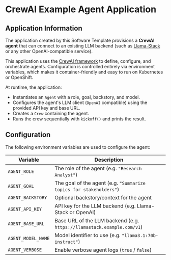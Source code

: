 # CrewAI Example Agent Application

## Application Information

The application created by this Software Template provisions a **CrewAI agent** that can connect to an existing LLM backend (such as [Llama-Stack](https://github.com/meta-llama/llama-stack) or any other OpenAI-compatible service).

This application uses the [CrewAI framework](https://docs.crewai.com) to define, configure, and orchestrate agents. Configuration is controlled entirely via environment variables, which makes it container-friendly and easy to run on Kubernetes or OpenShift.

At runtime, the application:

- Instantiates an `Agent` with a role, goal, backstory, and model.
- Configures the agent's LLM client (`OpenAI` compatible) using the provided API key and base URL.
- Creates a `Crew` containing the agent.
- Runs the crew sequentially with `kickoff()` and prints the result.

## Configuration

The following environment variables are used to configure the agent:

| Variable           | Description                                                            |
| ------------------ | ---------------------------------------------------------------------- |
| `AGENT_ROLE`       | The role of the agent (e.g. `"Research Analyst"`)                      |
| `AGENT_GOAL`       | The goal of the agent (e.g. `"Summarize topics for stakeholders"`)     |
| `AGENT_BACKSTORY`  | Optional backstory/context for the agent                               |
| `AGENT_API_KEY`    | API key for the LLM backend (e.g. Llama-Stack or OpenAI)               |
| `AGENT_BASE_URL`   | Base URL of the LLM backend (e.g. `https://llamastack.example.com/v1`) |
| `AGENT_MODEL_NAME` | Model identifier to use (e.g. `"llama3.1:70b-instruct"`)               |
| `AGENT_VERBOSE`    | Enable verbose agent logs (`true` / `false`)                           |
